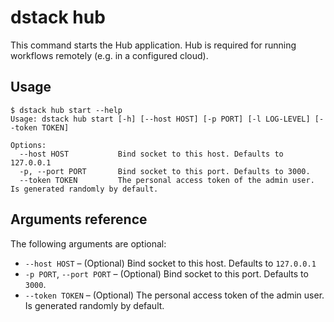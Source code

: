 # dstack hub

This command starts the Hub application. Hub is required for running workflows remotely (e.g. in a configured cloud).

## Usage

<div class="termy">

```shell
$ dstack hub start --help
Usage: dstack hub start [-h] [--host HOST] [-p PORT] [-l LOG-LEVEL] [--token TOKEN]

Options:
  --host HOST           Bind socket to this host. Defaults to 127.0.0.1
  -p, --port PORT       Bind socket to this port. Defaults to 3000.
  --token TOKEN         The personal access token of the admin user. Is generated randomly by default.
```

</div>

## Arguments reference

The following arguments are optional:

-  `--host HOST` – (Optional) Bind socket to this host. Defaults to `127.0.0.1`
-  `-p PORT`, `--port PORT` – (Optional) Bind socket to this port. Defaults to `3000`.
-  `--token TOKEN` – (Optional) The personal access token of the admin user. Is generated randomly by default.
